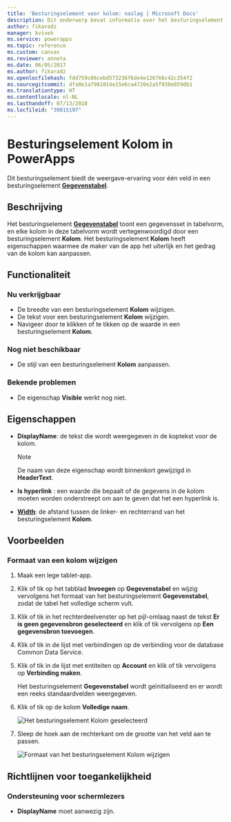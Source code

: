 ```yaml
---
title: 'Besturingselement voor kolom: naslag | Microsoft Docs'
description: Dit onderwerp bevat informatie over het besturingselement Kolom in Microsoft PowerApps.
author: fikaradz
manager: kvivek
ms.service: powerapps
ms.topic: reference
ms.custom: canvas
ms.reviewer: anneta
ms.date: 06/05/2017
ms.author: fikaradz
ms.openlocfilehash: fdd759c06cebd573236f6de4e126766c42c354f2
ms.sourcegitcommit: dfa0e1a7981814e15e6ca4720e2a5f930e859db1
ms.translationtype: HT
ms.contentlocale: nl-NL
ms.lasthandoff: 07/13/2018
ms.locfileid: "39015197"
---
```

# <a name="column-control-in-powerapps"></a>Besturingselement Kolom in PowerApps
Dit besturingselement biedt de weergave-ervaring voor één veld in een besturingselement [**Gegevenstabel**](control-data-table.md).

## <a name="description"></a>Beschrijving
Het besturingselement [**Gegevenstabel**](control-data-table.md) toont een gegevensset in tabelvorm, en elke kolom in deze tabelvorm wordt vertegenwoordigd door een besturingselement **Kolom**. Het besturingselement **Kolom** heeft eigenschappen waarmee de maker van de app het uiterlijk en het gedrag van de kolom kan aanpassen.

## <a name="capabilities"></a>Functionaliteit
### <a name="now-available"></a>Nu verkrijgbaar
* De breedte van een besturingselement **Kolom** wijzigen.
* De tekst voor een besturingselement **Kolom** wijzigen.
* Navigeer door te klikken of te tikken op de waarde in een besturingselement **Kolom**.

### <a name="not-yet-available"></a>Nog niet beschikbaar
* De stijl van een besturingselement **Kolom** aanpassen.

### <a name="known-issues"></a>Bekende problemen
* De eigenschap **Visible** werkt nog niet.

## <a name="properties"></a>Eigenschappen
* **DisplayName**: de tekst die wordt weergegeven in de koptekst voor de kolom.
  
  > [!NOTE]
  > De naam van deze eigenschap wordt binnenkort gewijzigd in **HeaderText**.
  > 
  > 
* **Is hyperlink** : een waarde die bepaalt of de gegevens in de kolom moeten worden onderstreept om aan te geven dat het een hyperlink is.
* [**Width**](properties-size-location.md): de afstand tussen de linker- en rechterrand van het besturingselement **Kolom**.

## <a name="examples"></a>Voorbeelden
### <a name="resize-a-column"></a>Formaat van een kolom wijzigen
1. Maak een lege tablet-app.
2. Klik of tik op het tabblad **Invoegen** op **Gegevenstabel** en wijzig vervolgens het formaat van het besturingselement **Gegevenstabel**, zodat de tabel het volledige scherm vult.
3. Klik of tik in het rechterdeelvenster op het pijl-omlaag naast de tekst **Er is geen gegevensbron geselecteerd** en klik of tik vervolgens op **Een gegevensbron toevoegen**.
4. Klik of tik in de lijst met verbindingen op de verbinding voor de database Common Data Service.
5. Klik of tik in de lijst met entiteiten op **Account** en klik of tik vervolgens op **Verbinding maken**.
   
    Het besturingselement **Gegevenstabel** wordt geïnitialiseerd en er wordt een reeks standaardvelden weergegeven.
6. Klik of tik op de kolom **Volledige naam**.
   
    ![Het besturingselement Kolom geselecteerd](./media/control-column/pre-resize-column.png)
7. Sleep de hoek aan de rechterkant om de grootte van het veld aan te passen.
   
    ![Formaat van het besturingselement Kolom wijzigen](./media/control-column/post-resize-column.png)


## <a name="accessibility-guidelines"></a>Richtlijnen voor toegankelijkheid
### <a name="screen-reader-support"></a>Ondersteuning voor schermlezers
* **DisplayName** moet aanwezig zijn.
